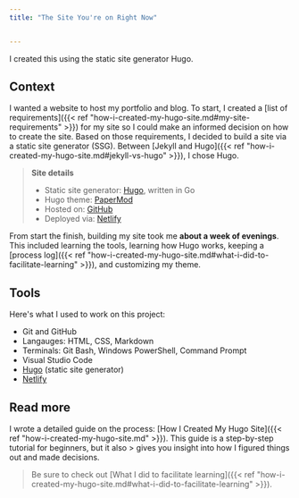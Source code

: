 ```yaml
---
title: "The Site You're on Right Now"


---
```


I created this using the static site generator Hugo. 

## Context
I wanted a website to host my portfolio and blog. To start, I created a [list of requirements]({{< ref "how-i-created-my-hugo-site.md#my-site-requirements" >}}) for my site so I could make an informed decision on how to create the site. Based on those requirements, I decided to build a site via a static site generator (SSG). Between [Jekyll and Hugo]({{< ref "how-i-created-my-hugo-site.md#jekyll-vs-hugo" >}}), I chose Hugo.

> **Site details**
> - Static site generator: [Hugo](https://gohugo.io/), written in Go
> - Hugo theme: [PaperMod](https://github.com/adityatelange/hugo-PaperMod)
> - Hosted on: [GitHub](https://github.com/am-land/portfolio)
> - Deployed via: [Netlify](https://www.netlify.com/)

From start the finish, building my site took me **about a week of evenings**. This included learning the tools, learning how Hugo works, keeping a [process log]({{< ref "how-i-created-my-hugo-site.md#what-i-did-to-facilitate-learning" >}}), and customizing my theme. 

## Tools
Here's what I used to work on this project:
- Git and GitHub
- Langauges: HTML, CSS, Markdown
- Terminals: Git Bash, Windows PowerShell, Command Prompt
- Visual Studio Code
- [Hugo](https://gohugo.io/) (static site generator)
- [Netlify](https://www.netlify.com/)





## Read more
I wrote a detailed guide on the process: [How I Created My Hugo Site]({{< ref "how-i-created-my-hugo-site.md" >}}). This guide is a step-by-step tutorial for beginners, but it also > gives you insight into how I figured things out and made decisions. 

> Be sure to check out [What I did to facilitate learning]({{< ref "how-i-created-my-hugo-site.md#what-i-did-to-facilitate-learning" >}}).